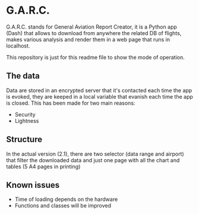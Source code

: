 # G.A.R.C.

G.A.R.C. stands for General Aviation Report Creator, it is a Python app (Dash) that allows to download from anywhere the related DB of flights, makes various analysis and render them in a web page that runs in localhost.

This repository is just for this readme file to show the mode of operation.

## The data
Data are stored in an encrypted server that it's contacted each time the app is evoked, they are keeped in a local variable that evanish each time the app is closed.
This has been made for two main reasons:
- Security
- Lightness

## Structure
In the actual version (2.1), there are two selector (data range and airport) that filter the downloaded data and just one page with all the chart and tables (5 A4 pages in printing)

## Known issues
- Time of loading depends on the hardware
- Functions and classes will be improved
